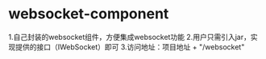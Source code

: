 # websocket-component
1.自己封装的websocket组件，方便集成websocket功能
2.用户只需引入jar，实现提供的接口（IWebSocket）即可
3.访问地址：项目地址 + "/websocket"
